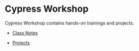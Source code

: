 # Cypress Workshop

Cypress Workshop contains hands-on trainings and projects.

- [Class Notes](./class-notes/)

- [Projects](./projects/)
